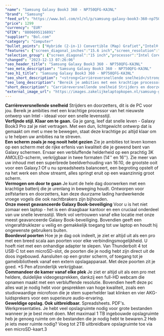 ```yaml
---
"name": "Samsung Galaxy Book3 360 - NP750QFG-KA3NL"
"brand": "Samsung"
"feed_url": "https://www.bol.com/nl/nl/p/samsung-galaxy-book3-360-np750qfg-ka3nl/9300000153263399"
"price": 1299
"currency": "EUR"
"GTIN": "8806095116891"
"supplier": "Bol.com"
"category": "Computer"
"bullet_points": ["Hybride (2-in-1) Convertible (Map) Grafiet","Intel® Core™ i5 i5-1340P","Touchscreen 39,6 cm (15.6\") Full HD 1920 x 1080 Pixels AMOLED","16 GB LPDDR4x-SDRAM 1 x 16 GB","256 GB SSD","Intel Iris Xe Graphics","Wi-Fi 6E (802.11ax) Bluetooth 5.1","Lithium-Ion (Li-Ion) 68 Wh 65 W","Windows 11 Home"]
"features": {"screen_diagonal_inches":"15.6 inch","screen_resolution":"1920 x 1080 Pixels","processor_family":"Intel® Core™ i5","memory_size":"16 GB","memory_type":"LPDDR4x-SDRAM","total_storage_space":"256 GB","operating_system":"Windows 11 Home","battery_capacity":"68 Wh","width":"355,4 mm","depth":"228 mm","height":"13,7 mm","weight":"1,46 kg","graphics_card":"Intel Iris Xe Graphics"}
"selection_group": {"screen_diagonal":"15 inch","processor":"Intel Core i5","changed_price_past_3_days":false,"product_family":"Galaxy Book3 360"}
"changed": "2023-12-13 07:26:06"
"seo_header_title": "Samsung Galaxy Book3 360 - NP750QFG-KA3NL"
"seo_meta_description": "Samsung Galaxy Book3 360 - NP750QFG-KA3NL"
"seo_h1_title": "Samsung Galaxy Book3 360 - NP750QFG-KA3NL"
"seo_short_description": "<strong>Carrièreversnellende snelheid</strong> Strijders en doorzetters, dit is de PC voor jou."
"seo_long_description": "Bereik je ambities met een krachtige processor van het nieuwste ontwerp van Intel - ideaal voor een snelle levensstijl. <br /> <strong>Verfijnde stijl. Klaar om te gaan. </strong> Ga je gang, leef dat snelle leven - Galaxy Book3 Pro zal je niet vertragen. Met een dun, lichtgewicht ontwerp dat is gemaakt om met u mee te bewegen, staat deze krachtige pc altijd klaar om u te helpen uw ambities na te streven. <br /> <strong>Een scherm zoals je nog nooit hebt gezien</strong> Zie je ambities tot leven komen op een scherm met de rijke erfenis van kwaliteit die je gewend bent van Galaxy schermen. Ervaar een verbluffende helderheid op een prachtig 3K AMOLED-scherm, verkrijgbaar in twee formaten (14'' en 16''). Zie meer van uw inhoud met een superbrede beeldverhouding van 16:10, de grootste ooit voor een Galaxy. 1 Of u nu spreadsheets balanceert, een begroting opstelt of na het werk een show streamt, alles springt eruit op een waanzinnig groot scherm. <br /> <strong>Vermogen om door te gaan</strong> Je kunt de hele dag doorwerken met een krachtige batterij die je urenlang in beweging houdt. Ontworpen voor zelfstarters en doorzetters, kan deze duurzame lading hardwerkende vroege vogels die ook nachtbrakers zijn bijhouden. <br /> <strong>Onze meest geavanceerde Galaxy Book-beveiliging</strong> Voor u is het niet zomaar een laptop - het is een draagbaar kantoor en een cruciaal onderdeel van uw snelle levensstijl. Werk vol vertrouwen vanaf elke locatie met onze meest geavanceerde Galaxy Book-beveiliging. Bovendien geeft een vingerafdruklezer u veilig en gemakkelijk toegang tot uw laptop en houdt hij ongewenste gebruikers buiten. <br /> <strong>Boordevol poorten</strong> Hoe je je dag ook indeelt, je ziet er altijd uit als een pro met een breed scala aan poorten voor elke verbindingsmogelijkheid. U hoeft niet met een onhandige adapter te slepen. Van Thunderbolt 4 tot USB-C tot een microSD-slot, de poorten die je nodig hebt zijn direct uit de doos ingebouwd. Aansluiten op een groter scherm, of toegang tot je gamebibliotheek vanaf een extern opslagapparaat. Met deze poorten zit je goed. *S Pen afzonderlijk verkrijgbaar. <br /> <strong>Commandeer de kamer vanaf elke plek</strong> Je ziet er altijd uit als een pro met heldere, duidelijke videogesprekken, dankzij een full-HD webcam die opnamen maakt met een verbluffende resolutie. Bovendien heeft deze pc alles wat je nodig hebt voor gesprekken van hoge kwaliteit, zoals een studiowaardige microfoon die je stem superhelder laat klinken en vier AKG-luidsprekers voor een superieure audio-ervaring. <br /> <strong>Geweldige opslag. Ook uitbreidbaar. </strong> Spreadsheets. PDF's. Werkpresentaties. Je hebt veel opslagruimte nodig voor grote bestanden wanneer je je best moet doen. Met maximaal 1 TB ingebouwde opslagruimte heb je genoeg ruimte om de bestanden die je nodig hebt te bewaren. 2 Heb je iets meer ruimte nodig? Voeg tot 2TB uitbreidbare opslagruimte toe via een microSD-kaart. 3"
"short_description": "Carrièreversnellende snelheid Strijders en doorzetters, dit is de PC voor jou. Bereik je ambities met een krachtige processor van het nieuwste ontwerp van Intel - ideaal voor een snelle levensstijl. Verfijnde stijl. Klaar om te gaan. Ga je gang, leef dat snelle leven - Galaxy Book3 Pro zal je niet vertragen. Met een dun, lichtgewicht ontwerp dat is gemaakt om met u mee te bewegen, staat deze krachtige pc altijd klaar om u te helpen uw ambities na te streven. Een scherm zoals je nog nooit hebt gezien Zie je ambities tot leven komen op een scherm met de rijke erfenis van kwaliteit die je gewend bent van Galaxy schermen. Ervaar een verbluffende helderheid op een prachtig 3K AMOLED-scherm, verkrijgbaar in twee formaten (14'' en 16''). Zie meer van uw inhoud met een superbrede beeldverhouding van 16:10, de grootste ooit voor een Galaxy.1 Of u nu spreadsheets balanceert, een begroting opstelt of na het werk een show streamt, alles springt eruit op een waanzinnig groot scherm. Vermogen om door te gaan Je kunt de hele dag doorwerken met een krachtige batterij die je urenlang in beweging houdt. Ontworpen voor zelfstarters en doorzetters, kan deze duurzame lading hardwerkende vroege vogels die ook nachtbrakers zijn bijhouden. Onze meest geavanceerde Galaxy Book-beveiliging Voor u is het niet zomaar een laptop - het is een draagbaar kantoor en een cruciaal onderdeel van uw snelle levensstijl. Werk vol vertrouwen vanaf elke locatie met onze meest geavanceerde Galaxy Book-beveiliging. Bovendien geeft een vingerafdruklezer u veilig en gemakkelijk toegang tot uw laptop en houdt hij ongewenste gebruikers buiten. Boordevol poorten Hoe je je dag ook indeelt, je ziet er altijd uit als een pro met een breed scala aan poorten voor elke verbindingsmogelijkheid. U hoeft niet met een onhandige adapter te slepen. Van Thunderbolt 4 tot USB-C tot een microSD-slot, de poorten die je nodig hebt zijn direct uit de doos ingebouwd. Aansluiten op een groter scherm, of toegang tot je gamebibliotheek vanaf een extern opslagapparaat. Met deze poorten zit je goed. *S Pen afzonderlijk verkrijgbaar. Commandeer de kamer vanaf elke plek Je ziet er altijd uit als een pro met heldere, duidelijke videogesprekken, dankzij een full-HD webcam die opnamen maakt met een verbluffende resolutie. Bovendien heeft deze pc alles wat je nodig hebt voor gesprekken van hoge kwaliteit, zoals een studiowaardige microfoon die je stem superhelder laat klinken en vier AKG-luidsprekers voor een superieure audio-ervaring. Geweldige opslag. Ook uitbreidbaar. Spreadsheets. PDF's. Werkpresentaties. Je hebt veel opslagruimte nodig voor grote bestanden wanneer je je best moet doen. Met maximaal 1 TB ingebouwde opslagruimte heb je genoeg ruimte om de bestanden die je nodig hebt te bewaren.2 Heb je iets meer ruimte nodig? Voeg tot 2TB uitbreidbare opslagruimte toe via een microSD-kaart.3"
"external_image_url": "https://images.zakelijkelaptopkopen.nl/samsung-galaxy-book3-360-np750qfg-ka3nl.webp"
---
```


<strong>Carrièreversnellende snelheid</strong> Strijders en doorzetters, dit is de PC voor jou. Bereik je ambities met een krachtige processor van het nieuwste ontwerp van Intel - ideaal voor een snelle levensstijl. <br /> <strong>Verfijnde stijl. Klaar om te gaan.</strong> Ga je gang, leef dat snelle leven - Galaxy Book3 Pro zal je niet vertragen. Met een dun, lichtgewicht ontwerp dat is gemaakt om met u mee te bewegen, staat deze krachtige pc altijd klaar om u te helpen uw ambities na te streven. <br /> <strong>Een scherm zoals je nog nooit hebt gezien</strong> Zie je ambities tot leven komen op een scherm met de rijke erfenis van kwaliteit die je gewend bent van Galaxy schermen. Ervaar een verbluffende helderheid op een prachtig 3K AMOLED-scherm, verkrijgbaar in twee formaten (14'' en 16''). Zie meer van uw inhoud met een superbrede beeldverhouding van 16:10, de grootste ooit voor een Galaxy.1 Of u nu spreadsheets balanceert, een begroting opstelt of na het werk een show streamt, alles springt eruit op een waanzinnig groot scherm. <br /> <strong>Vermogen om door te gaan</strong> Je kunt de hele dag doorwerken met een krachtige batterij die je urenlang in beweging houdt. Ontworpen voor zelfstarters en doorzetters, kan deze duurzame lading hardwerkende vroege vogels die ook nachtbrakers zijn bijhouden. <br /> <strong>Onze meest geavanceerde Galaxy Book-beveiliging</strong> Voor u is het niet zomaar een laptop - het is een draagbaar kantoor en een cruciaal onderdeel van uw snelle levensstijl. Werk vol vertrouwen vanaf elke locatie met onze meest geavanceerde Galaxy Book-beveiliging. Bovendien geeft een vingerafdruklezer u veilig en gemakkelijk toegang tot uw laptop en houdt hij ongewenste gebruikers buiten. <br /> <strong>Boordevol poorten</strong> Hoe je je dag ook indeelt, je ziet er altijd uit als een pro met een breed scala aan poorten voor elke verbindingsmogelijkheid. U hoeft niet met een onhandige adapter te slepen. Van Thunderbolt 4 tot USB-C tot een microSD-slot, de poorten die je nodig hebt zijn direct uit de doos ingebouwd. Aansluiten op een groter scherm, of toegang tot je gamebibliotheek vanaf een extern opslagapparaat. Met deze poorten zit je goed. *S Pen afzonderlijk verkrijgbaar. <br /> <strong>Commandeer de kamer vanaf elke plek</strong> Je ziet er altijd uit als een pro met heldere, duidelijke videogesprekken, dankzij een full-HD webcam die opnamen maakt met een verbluffende resolutie. Bovendien heeft deze pc alles wat je nodig hebt voor gesprekken van hoge kwaliteit, zoals een studiowaardige microfoon die je stem superhelder laat klinken en vier AKG-luidsprekers voor een superieure audio-ervaring. <br /> <strong>Geweldige opslag. Ook uitbreidbaar.</strong> Spreadsheets. PDF's. Werkpresentaties. Je hebt veel opslagruimte nodig voor grote bestanden wanneer je je best moet doen. Met maximaal 1 TB ingebouwde opslagruimte heb je genoeg ruimte om de bestanden die je nodig hebt te bewaren.2 Heb je iets meer ruimte nodig? Voeg tot 2TB uitbreidbare opslagruimte toe via een microSD-kaart.3